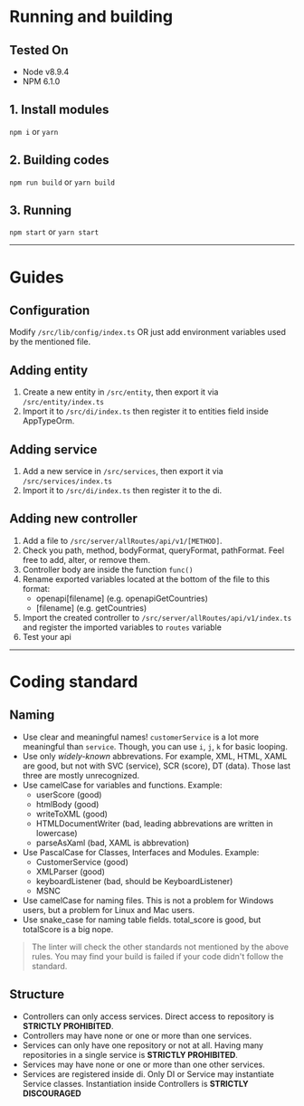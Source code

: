 # Running and building

## Tested On
- Node v8.9.4
- NPM 6.1.0

## 1. Install modules
`npm i` or `yarn`

## 2. Building codes
`npm run build` or `yarn build`

## 3. Running
`npm start` or `yarn start`


---


# Guides

## Configuration
Modify `/src/lib/config/index.ts` OR just add environment variables used by the mentioned file.

## Adding entity
1. Create a new entity in `/src/entity`, then export it via `/src/entity/index.ts`
2. Import it to `/src/di/index.ts` then register it to entities field inside AppTypeOrm.

## Adding service
1. Add a new service in `/src/services`, then export it via `/src/services/index.ts`
2. Import it to `/src/di/index.ts` then register it to the di.

## Adding new controller
1. Add a file to `/src/server/allRoutes/api/v1/[METHOD]`.
2. Check you path, method, bodyFormat, queryFormat, pathFormat. Feel free to add, alter, or remove them.
3. Controller body are inside the function `func()`
4. Rename exported variables located at the bottom of the file to this format:
    - openapi[filename] (e.g. openapiGetCountries)
    - [filename] (e.g. getCountries)
5. Import the created controller to `/src/server/allRoutes/api/v1/index.ts` and register the imported variables to `routes` variable
6. Test your api

---
# Coding standard

## Naming
- Use clear and meaningful names! `customerService` is a lot more meaningful than `service`. Though, you can use `i`, `j`, `k` for basic looping.
- Use only _widely-known_ abbrevations. For example, XML, HTML, XAML are good, but not with SVC (service), SCR (score), DT (data). Those last three are mostly unrecognized.
- Use camelCase for variables and functions. Example:
    - userScore (good)
    - htmlBody (good)
    - writeToXML (good)
    - HTMLDocumentWriter (bad, leading abbrevations are written in lowercase)
    - parseAsXaml (bad, XAML is abbrevation)
- Use PascalCase for Classes, Interfaces and Modules. Example:
    - CustomerService (good)
    - XMLParser (good)
    - keyboardListener (bad, should be KeyboardListener)
    - MSNC
- Use camelCase for naming files. This is not a problem for Windows users, but a problem for Linux and Mac users.
- Use snake_case for naming table fields. total_score is good, but totalScore is a big nope.
> The linter will check the other standards not mentioned by the above rules. You may find your build is failed if your code didn't follow the standard.

## Structure
- Controllers can only access services. Direct access to repository is **STRICTLY PROHIBITED**.
- Controllers may have none or one or more than one services.
- Services can only have one repository or not at all. Having many repositories in a single service is **STRICTLY PROHIBITED**.
- Services may have none or one or more than one other services.
- Services are registered inside di. Only DI or Service may instantiate Service classes. Instantiation inside Controllers is **STRICTLY DISCOURAGED**
